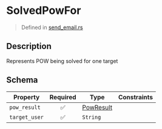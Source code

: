 # SolvedPowFor
> Defined in [send_email.rs](../../../../../interface/src/interface/routes/native/send_email.rs)

## Description
Represents POW being solved for one target

## Schema

| Property | Required | Type | Constraints |
| --- | :---: | --- | --- |
| `pow_result` | ✅ | [PowResult](../../../pow/PowResult.md) |     | 
| `target_user` | ✅ | `String` |     | 



